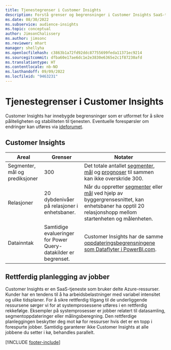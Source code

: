 ```yaml
---
title: Tjenestegrenser i Customer Insights
description: Forstå grenser og begrensninger i Customer Insights SaaS-tjenesten.
ms.date: 08/30/2022
ms.subservice: audience-insights
ms.topic: conceptual
author: JimsonChalissery
ms.author: jimsonc
ms.reviewer: mhart
manager: shellyha
ms.openlocfilehash: c3863b1a72fd92ddc87755699feda11371ec9214
ms.sourcegitcommit: dfba60e17ae6dc1e2e3830e6365e2c1f87230afd
ms.translationtype: HT
ms.contentlocale: nb-NO
ms.lasthandoff: 09/09/2022
ms.locfileid: "9463231"
---
```

# <a name="service-limits-in-customer-insights"></a>Tjenestegrenser i Customer Insights

 Customer Insights har innebygde begrensninger som er utformet for å sikre påliteligheten og stabiliteten til tjenesten. Eventuelle forespørsler om endringer kan utføres via [ideforumet](https://go.microsoft.com/fwlink/?linkid=2074172).

## <a name="customer-insights"></a>Customer Insights

| Areal  | Grenser  | Notater |
|-------------|---------------------------------------------------------------------|---------------------------------------------------------------------|
| Segmenter, mål og prediksjoner | 300  | Det totale antallet [segmenter](segments.md), [mål](measures.md) og [prognoser](predictions-overview.md) til sammen kan ikke overskride 300.  |
| Relasjoner | 20 dybdenivåer på relasjoner i enhetsbaner. | Når du oppretter [segmenter](segments.md) eller [mål](measures.md) ved hjelp av byggergrensesnittet, kan enhetsbaner ha opptil 20 relasjonshopp mellom startenheten og målenheten.  |
|Datainntak| Samtidige evalueringer for Power Query-datakilder er begrenset. | Customer Insights har de samme [oppdateringsbegrensningene som Dataflyter i PowerBI.com](/power-query/power-query-online-limits#refresh-limits). |

## <a name="fair-scheduling-of-jobs"></a>Rettferdig planlegging av jobber

Customer Insights er en SaaS-tjeneste som bruker delte Azure-ressurser. Kunder har en tendens til å ha arbeidsbelastninger med variabel intensitet og ulike tidsplaner. For å sikre rettferdig tilgang til de underliggende ressursene sørger vi for at systemprosessene utføres i en rettferdig rekkefølge. Eksempler på systemprosesser er jobber relatert til datasamling, segmentoppdateringer eller målingsberegning. Den rettferdige planleggingen beskytter deg mot kø for ressurser hvis det er en topp i forespurte jobber. Samtidig garanterer ikke Customer Insights at alle jobbene du setter i kø, behandles parallelt.

[!INCLUDE [footer-include](includes/footer-banner.md)]
